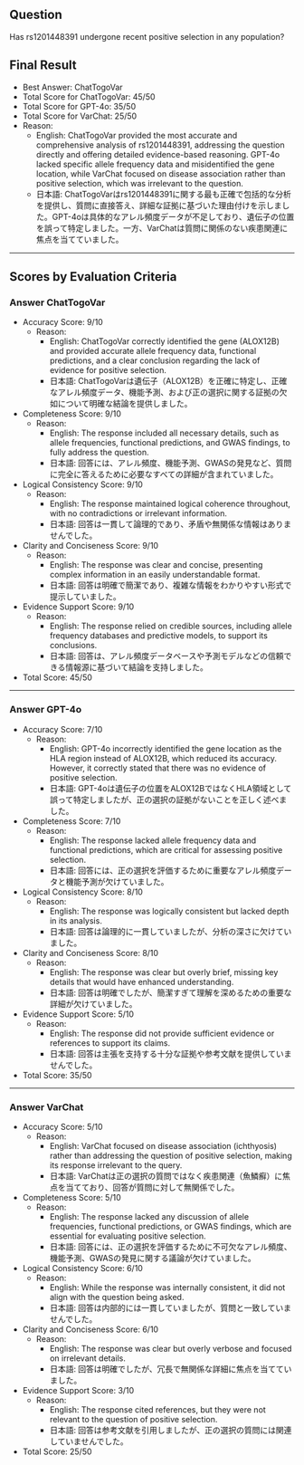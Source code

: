 ## Question

Has rs1201448391 undergone recent positive selection in any population?

## Final Result

- Best Answer: ChatTogoVar
- Total Score for ChatTogoVar: 45/50
- Total Score for GPT-4o: 35/50
- Total Score for VarChat: 25/50
- Reason:
  - English: ChatTogoVar provided the most accurate and comprehensive analysis of rs1201448391, addressing the question directly and offering detailed evidence-based reasoning. GPT-4o lacked specific allele frequency data and misidentified the gene location, while VarChat focused on disease association rather than positive selection, which was irrelevant to the question.
  - 日本語: ChatTogoVarはrs1201448391に関する最も正確で包括的な分析を提供し、質問に直接答え、詳細な証拠に基づいた理由付けを示しました。GPT-4oは具体的なアレル頻度データが不足しており、遺伝子の位置を誤って特定しました。一方、VarChatは質問に関係のない疾患関連に焦点を当てていました。

---

## Scores by Evaluation Criteria

### Answer ChatTogoVar
- Accuracy Score: 9/10
  - Reason: 
    - English: ChatTogoVar correctly identified the gene (ALOX12B) and provided accurate allele frequency data, functional predictions, and a clear conclusion regarding the lack of evidence for positive selection.
    - 日本語: ChatTogoVarは遺伝子（ALOX12B）を正確に特定し、正確なアレル頻度データ、機能予測、および正の選択に関する証拠の欠如について明確な結論を提供しました。
- Completeness Score: 9/10
  - Reason: 
    - English: The response included all necessary details, such as allele frequencies, functional predictions, and GWAS findings, to fully address the question.
    - 日本語: 回答には、アレル頻度、機能予測、GWASの発見など、質問に完全に答えるために必要なすべての詳細が含まれていました。
- Logical Consistency Score: 9/10
  - Reason: 
    - English: The response maintained logical coherence throughout, with no contradictions or irrelevant information.
    - 日本語: 回答は一貫して論理的であり、矛盾や無関係な情報はありませんでした。
- Clarity and Conciseness Score: 9/10
  - Reason: 
    - English: The response was clear and concise, presenting complex information in an easily understandable format.
    - 日本語: 回答は明確で簡潔であり、複雑な情報をわかりやすい形式で提示していました。
- Evidence Support Score: 9/10
  - Reason: 
    - English: The response relied on credible sources, including allele frequency databases and predictive models, to support its conclusions.
    - 日本語: 回答は、アレル頻度データベースや予測モデルなどの信頼できる情報源に基づいて結論を支持しました。
- Total Score: 45/50

---

### Answer GPT-4o
- Accuracy Score: 7/10
  - Reason: 
    - English: GPT-4o incorrectly identified the gene location as the HLA region instead of ALOX12B, which reduced its accuracy. However, it correctly stated that there was no evidence of positive selection.
    - 日本語: GPT-4oは遺伝子の位置をALOX12BではなくHLA領域として誤って特定しましたが、正の選択の証拠がないことを正しく述べました。
- Completeness Score: 7/10
  - Reason: 
    - English: The response lacked allele frequency data and functional predictions, which are critical for assessing positive selection.
    - 日本語: 回答には、正の選択を評価するために重要なアレル頻度データと機能予測が欠けていました。
- Logical Consistency Score: 8/10
  - Reason: 
    - English: The response was logically consistent but lacked depth in its analysis.
    - 日本語: 回答は論理的に一貫していましたが、分析の深さに欠けていました。
- Clarity and Conciseness Score: 8/10
  - Reason: 
    - English: The response was clear but overly brief, missing key details that would have enhanced understanding.
    - 日本語: 回答は明確でしたが、簡潔すぎて理解を深めるための重要な詳細が欠けていました。
- Evidence Support Score: 5/10
  - Reason: 
    - English: The response did not provide sufficient evidence or references to support its claims.
    - 日本語: 回答は主張を支持する十分な証拠や参考文献を提供していませんでした。
- Total Score: 35/50

---

### Answer VarChat
- Accuracy Score: 5/10
  - Reason: 
    - English: VarChat focused on disease association (ichthyosis) rather than addressing the question of positive selection, making its response irrelevant to the query.
    - 日本語: VarChatは正の選択の質問ではなく疾患関連（魚鱗癬）に焦点を当てており、回答が質問に対して無関係でした。
- Completeness Score: 5/10
  - Reason: 
    - English: The response lacked any discussion of allele frequencies, functional predictions, or GWAS findings, which are essential for evaluating positive selection.
    - 日本語: 回答には、正の選択を評価するために不可欠なアレル頻度、機能予測、GWASの発見に関する議論が欠けていました。
- Logical Consistency Score: 6/10
  - Reason: 
    - English: While the response was internally consistent, it did not align with the question being asked.
    - 日本語: 回答は内部的には一貫していましたが、質問と一致していませんでした。
- Clarity and Conciseness Score: 6/10
  - Reason: 
    - English: The response was clear but overly verbose and focused on irrelevant details.
    - 日本語: 回答は明確でしたが、冗長で無関係な詳細に焦点を当てていました。
- Evidence Support Score: 3/10
  - Reason: 
    - English: The response cited references, but they were not relevant to the question of positive selection.
    - 日本語: 回答は参考文献を引用しましたが、正の選択の質問には関連していませんでした。
- Total Score: 25/50